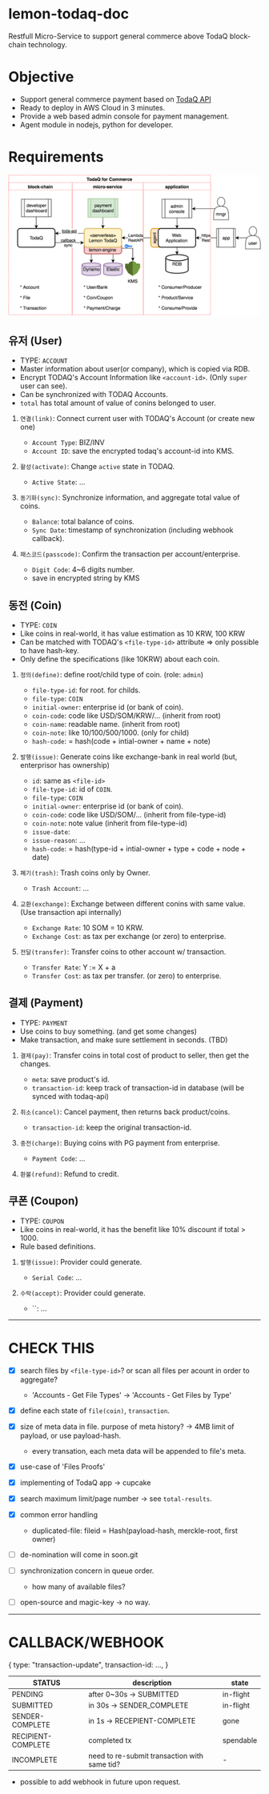# lemon-todaq-doc

Restfull Micro-Service to support general commerce above TodaQ block-chain technology.

# Objective

- Support general commerce payment based on [TodaQ API](https://todaqfinance.com/)
- Ready to deploy in AWS Cloud in 3 minutes.
- Provide a web based admin console for payment management.
- Agent module in nodejs, python for developer.


# Requirements

![TodaQ for commerce](assets/lemon-todaq.png)


## 유저 (User)

- TYPE: `ACCOUNT`
- Master information about user(or company), which is copied via RDB.
- Encrypt TODAQ's Account Information like `<account-id>`. (Only `super` user can see).
- Can be synchronized with TODAQ Accounts.
- `total` has total amount of value of conins belonged to user.

1. `연결(link)`: Connect current user with TODAQ's Account (or create new one)
    - `Account Type`: BIZ/INV
    - `Account ID`: save the encrypted todaq's account-id into KMS.

1. `활성(activate)`: Change `active` state in TODAQ.
    - `Active State`: ...

1. `동기화(sync)`: Synchronize information, and aggregate total value of coins.
    - `Balance`: total balance of coins.
    - `Sync Date`: timestamp of synchronization (including webhook callback).

1. `패스코드(passcode)`: Confirm the transaction per account/enterprise.
    - `Digit Code`: 4~6 digits number.
    * save in encrypted string by KMS


## 동전 (Coin)

- TYPE: `COIN`
- Like coins in real-world, it has value estimation as 10 KRW, 100 KRW
- Can be matched with TODAQ's `<file-type-id>` attribute => only possible to have hash-key.
- Only define the specifications (like 10KRW) about each coin.

1. `정의(define)`: define root/child type of coin. (role: `admin`)
    - `file-type-id`: <null> for root. <id> for childs.
    - `file-type`: `COIN`
    - `initial-owner`: enterprise id (or bank of coin).
    - `coin-code`: code like USD/SOM/KRW/... (inherit from root)
    - `coin-name`: readable name. (inherit from root)
    - `coin-note`: like 10/100/500/1000. (only for child)
    - `hash-code`: = hash(code + intial-owner + name + note)

1. `발행(issue)`: Generate coins like exchange-bank in real world (but, enterprisor has ownership)
    - `id`: same as `<file-id>`
    - `file-type-id`: id of `COIN`.
    - `file-type`: `COIN`
    - `initial-owner`: enterprise id (or bank of coin).
    - `coin-code`: code like USD/SOM/... (inherit from file-type-id)
    - `coin-note`: note value (inherit from file-type-id)
    - `issue-date`: <timestamp>
    - `issue-reason`: ...
    - `hash-code`: = hash(type-id + intial-owner + type + code + node + date)

1. `폐기(trash)`: Trash coins only by Owner.
    - `Trash Account`: ...

1. `교환(exchange)`: Exchange between different conins with same value. (Use transaction api internally)
    - `Exchange Rate`: 10 SOM = 10 KRW.
    - `Exchange Cost`: as tax per exchange (or zero) to enterprise.

1. `전달(transfer)`: Transfer coins to other account w/ transaction.
    - `Transfer Rate`: Y := X + a
    - `Transfer Cost`: as tax per transfer. (or zero)  to enterprise.


## 결제 (Payment)

- TYPE: `PAYMENT`
- Use coins to buy something. (and get some changes)
- Make transaction, and make sure settlement in seconds. (TBD)

1. `결제(pay)`: Transfer coins in total cost of product to seller, then get the changes.
    - `meta`: save product's id.
    - `transaction-id`: keep track of transaction-id in database (will be synced with todaq-api)

1. `취소(cancel)`: Cancel payment, then returns back product/coins.
    - `transaction-id`: keep the original transaction-id.

1. `충전(charge)`: Buying coins with PG payment from enterprise.
    - `Payment Code`: ...

1. `환불(refund)`: Refund to credit.



## 쿠폰 (Coupon)

- TYPE: `COUPON`
- Like coins in real-world, it has the benefit like 10% discount if total > 1000.
- Rule based definitions.

1. `발행(issue)`: Provider could generate.
    - `Serial Code`: ...

1. `수락(accept)`: Provider could generate.
    - ``: ...



--------------------
# CHECK THIS #

- [x] search files by `<file-type-id>`? or scan all files per acount in order to aggregate?
    - 'Accounts - Get File Types' -> 'Accounts - Get Files by Type'
- [x] define each state of `file(coin)`, `transaction`.
- [x] size of meta data in file. purpose of meta history? -> 4MB limit of payload, or use payload-hash.
    - every transation, each meta data will be appended to file's meta.
- [x] use-case of 'Files Proofs'
- [x] implementing of TodaQ app -> cupcake
- [x] search maximum limit/page number -> see `total-results`.
- [x] common error handling 
    - duplicated-file: fileid = Hash(payload-hash, merckle-root, first owner)
- [ ] de-nomination will come in soon.git
- [ ] synchronization concern in queue order.
    - how many of available files?
- [ ] open-source and magic-key -> no way.


--------------------
# CALLBACK/WEBHOOK #

{
    type: "transaction-update",
    transaction-id: ...,
}


| STATUS                | description   | state     | 
|--                     |--             |--         |
| PENDING               | after 0~30s -> SUBMITTED      |    in-flight  |
| SUBMITTED             | in 30s -> SENDER_COMPLETE     |   in-flight   |
| SENDER-COMPLETE       | in 1s -> RECEPIENT-COMPLETE   | gone          |
| RECIPIENT-COMPLETE    | completed tx                  | spendable     |
| INCOMPLETE            | need to re-submit transaction with same tid? | - |

- possible to add webhook in future upon request.
